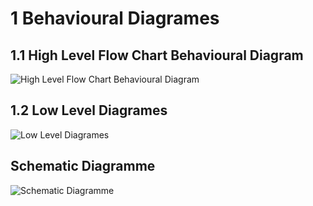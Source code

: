 # **1 Behavioural Diagrames**

## **1.1 High Level Flow Chart Behavioural Diagram**
![High Level Flow Chart Behavioural Diagram](https://user-images.githubusercontent.com/101082480/168465034-e751a7e3-b6a4-40e9-a4c7-d33ebf4d0739.jpeg)

## **1.2 Low Level Diagrames**
![Low Level Diagrames](https://user-images.githubusercontent.com/101082480/168465016-f786e61b-897e-4004-b7a9-079156db2015.jpeg)
## **Schematic Diagramme**
![Schematic Diagramme](https://user-images.githubusercontent.com/101082480/168465049-d6514557-639d-4acb-9b39-a99a7c9a3efd.jpeg)